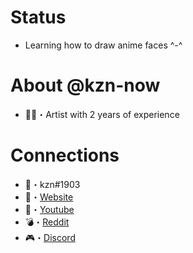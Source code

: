 # Status
- Learning how to draw anime faces ^-^

# About @kzn-now
- 👩‍🎨・Artist with 2 years of experience

# Connections
- 💫・kzn#1903
- 🔧・[Website](https://kzn-now.gq/)
- 🥤・[Youtube](https://kzn-now.gq/connections/youtube/)
- 💣・[Reddit](https://kzn-now.gq/connections/reddit/)
- 🎮・[Discord](https://kzn-now.gq/connections/discord/)
